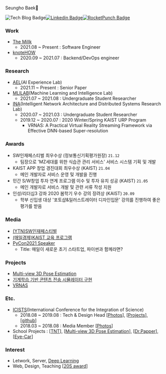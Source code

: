 <div align=center>

</div>

Seungho Baek👋

![Tech Blog Badge](http://img.shields.io/badge/-Tech%20blog-black?style=flat-square&logo=github&link=https://thestar.notion.site/e6f6b641bd8f493085e5f044182dcae3)[![Linkedin Badge](https://img.shields.io/badge/-LinkedIn-blue?style=flat-square&logo=Linkedin&logoColor=white&link=https://www.linkedin.com/in/seungho-baek-153a52181)](https://www.linkedin.com/in/seungho-baek-153a52181)[![RocketPunch Badge](https://img.shields.io/badge/-RocketPunch-blueviolet?style=flat-square&logoColor=white&link=https://www.rocketpunch.com/@ssumin6)](https://www.rocketpunch.com/@bsho0330)   

### Work
- [The Millk](https://www.themiilk.com/about)
  - 2021.08 ~ Present : Software Engineer 
- [knoteHOW](https://knotehow.com) 
  - 2020.09 ~ 2021.07 : Backend/DevOps engineer

### Research
- [AEL](https://reflect9.github.io/ael/)(AI Experience Lab)
  - 2021.11 ~ Present : Senior Paper
- [MLILAB](https://mli.kaist.ac.kr/)(Machine Learning and Intelligence Lab)
  - 2021.07 ~ 2021.08 : Undergraduate Student Researcher
- [INA](http://ina.kaist.ac.kr/new_home/index.html)(Intelligent Network Architecture and Distributed Systems Research Lab)
  - 2020.07 ~ 2021.03 : Undergraduate Student Researcher
  - 2019.12 ~ 2020.07 : 2020 Winter/Spring KAIST URP Program
    - VRNAS: A Practical Virtual Reality Streaming Framework via Effective DNN-based Super-resolution

### Awards
- SW인재페스티벌 최우수상 (정보통신기획평가원장) `21.12`
    - 팀장으로 'MZ세대를 위한 식습관 관리 서비스' 서비스 시스템 기획 및 개발
- KAIST APP 창업 경진대회 최우수상 (KAIST) `21.04`
    - 메인 개발자로 서비스 운영 및 개발을 진행
- 민간 S/W창업 투자 연계 프로그램 이수 및 투자 유치 성공 (KAIST) `21.05`
    - 메인 개발자로 서비스 개발 및 관련 서류 작성 지원
- 인성/리더십3 강좌 2020 봄학기 우수 강의 장려상 (KAIST) `20.09`
    - 학부 신입생 대상 '포토샵&일러스트레이터 디자인입문' 강의를 진행하여 좋은 평가를 받음

### Media
- [(YTN)SW인재페스티벌](https://www.ytn.co.kr/_ln/0105_202112030400544240)
- [(매일경제)KAIST 교육 프로그램](https://www.mk.co.kr/news/it/view/2021/07/706614/)
- [PyCon2021 Speaker](https://2021.pycon.kr/session/24/)
  - Title: 매일이 새로운 초기 스타트업, 파이썬과 함께라면?

### Projects
- [Multi-view 3D Pose Estimation](https://github.com/TheStarkor/multiview-3d-pose-estimation)
- [기계학습 기반 콘텐츠 전송 시뮬레이터 구현](https://thestar.notion.site/e6f6b641bd8f493085e5f044182dcae3)
- [VRNAS](https://thestar.notion.site/e6f6b641bd8f493085e5f044182dcae3)

### Etc.
- [ICISTS](http://www.icists.org/)(International Conference for the Integration of Science)
  - 2018.08 ~ 2019.08 : Tech & Design Head [[Photos](http://www.icists.org/2019)], [[Projects](https://docs.google.com/presentation/d/1N4rhKIhlKTXXitN0S_-J4TYuYETpGRzY79fnSniKw_o/edit?usp=sharing)], [[github](https://github.com/icists)]
  - 2018.03 ~ 2018.08 : Media Member [[Photos](http://www.icists.org/2018)]
- School Projects : [[TNT](https://github.com/tmintalk/tnt-client)], [[Multi-view 3D Pose Estimation](https://github.com/TheStarkor/multiview-3d-pose-estimation)], [[Dr.Papper](https://github.com/bonjune/dr-papper)], [[Eye-Car](https://github.com/TheStarkor/Eye-Car)]

### Interest
- Letwork, Server, [Deep Learning](https://github.com/TheStarkor/Deep-Learning-Examples)
- Web, Design, Teaching [[20S award](https://drive.google.com/file/d/1U8liB2NROc_B70dX06pRHam6cjA62F9T/view?usp=sharing)]
